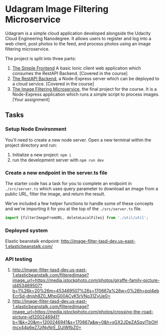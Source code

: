 # Udagram Image Filtering Microservice

Udagram is a simple cloud application developed alongside the Udacity Cloud Engineering Nanodegree. It allows users to register and log into a web client, post photos to the feed, and process photos using an image filtering microservice.

The project is split into three parts:
1. [The Simple Frontend](https://github.com/udacity/cloud-developer/tree/master/course-02/exercises/udacity-c2-frontend)
A basic Ionic client web application which consumes the RestAPI Backend. [Covered in the course]
2. [The RestAPI Backend](https://github.com/udacity/cloud-developer/tree/master/course-02/exercises/udacity-c2-restapi), a Node-Express server which can be deployed to a cloud service. [Covered in the course]
3. [The Image Filtering Microservice](https://github.com/udacity/cloud-developer/tree/master/course-02/project/image-filter-starter-code), the final project for the course. It is a Node-Express application which runs a simple script to process images. [Your assignment]

## Tasks

### Setup Node Environment

You'll need to create a new node server. Open a new terminal within the project directory and run:

1. Initialize a new project: `npm i`
2. run the development server with `npm run dev`

### Create a new endpoint in the server.ts file

The starter code has a task for you to complete an endpoint in `./src/server.ts` which uses query parameter to download an image from a public URL, filter the image, and return the result.

We've included a few helper functions to handle some of these concepts and we're importing it for you at the top of the `./src/server.ts`  file.

```typescript
import {filterImageFromURL, deleteLocalFiles} from './util/util';
```

### Deployed system

Elastic beanstalk endpoint: http://image-filter-tasd-dev.us-east-1.elasticbeanstalk.com/


### API testing
1) http://image-filter-tasd-dev.us-east-1.elasticbeanstalk.com/filteredimage?image_url=https://media.istockphoto.com/photos/giraffe-family-picture-id453469507?b=1%26k=20%26m=453469507%26s=170667a%26w=0%26h=pol4ebEcrSd-dnjsh8Z0_MhpG00ACyK5rVNo31ZyUe0=
2) http://image-filter-tasd-dev.us-east-1.elasticbeanstalk.com/filteredimage?image_url=https://media.istockphoto.com/photos/crossing-the-road-picture-id1200246941?b=1&k=20&m=1200246941&s=170667a&w=0&h=xGX2JDeZASqylTbOHmcx44p6eZ7JiNyNrE_DJiWfbZ0=